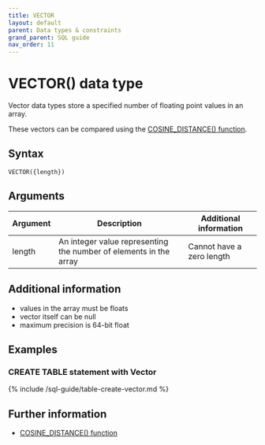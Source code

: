 ```yaml
---
title: VECTOR
layout: default
parent: Data types & constraints
grand_parent: SQL guide
nav_order: 11
---
```


# VECTOR() data type

Vector data types store a specified number of floating point values in an array.

These vectors can be compared using the [COSINE_DISTANCE() function](#further-information).

## Syntax

```
VECTOR({length})
```

## Arguments

| Argument | Description | Additional information |
|---|---|---|
| length | An integer value representing the number of elements in the array | Cannot have a zero length |

## Additional information

* values in the array must be floats
* vector itself can be null
* maximum precision is 64-bit float

## Examples

### CREATE TABLE statement with Vector

{% include /sql-guide/table-create-vector.md %}

## Further information

* [COSINE_DISTANCE() function](/docs/sql-guide/functions/function-cosine-distance)
